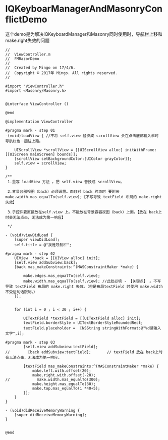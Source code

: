 # IQKeyboarManagerAndMasonryConflictDemo
这个demo是为解决IQKeyboardManager和Masonry同时使用时，导航栏上移和make.right失效的问题

	//
	//  ViewController.m
	//  FMRazorDemo
	//
	//  Created by Mingo on 17/4/6.
	//  Copyright © 2017年 Mingo. All rights reserved.
	//
	
	#import "ViewController.h"
	#import <Masonry/Masonry.h>
	
	
	@interface ViewController ()
	
	@end
	
	@implementation ViewController
	
	#pragma mark - step 01
	-(void)loadView { //不将 self.view 替换成 scrollView 会在点击底部输入框时 导航栏也一起往上跑。
	    
	    UIScrollView *scrollView = [[UIScrollView alloc] initWithFrame:[[UIScreen mainScreen] bounds]];
	    [scrollView setBackgroundColor:[UIColor grayColor]];
	    self.view = scrollView;
	}
	
	/**  
	 1.重写 loadView 方法 。把 self.view 替换成 scrollView。
	 
	 2.背景容器视图（back）必须设置。而且对 back 约束时 要附带 make.width.mas_equalTo(self.view);【不写导致 textField 布局的 make.right 失效】
	 
	 3.子控件要直接放在self.view 上。不能放在背景容器视图（back）上面。【放在 back上时会无法点击，无法成为第一响应】
	 
	 */
	
	- (void)viewDidLoad {
	    [super viewDidLoad];
	    self.title = @"我是导航栏";
	
	#pragma mark - step 02
	    UIView  *back = [[UIView alloc] init];
	    [self.view addSubview:back];
	    [back mas_makeConstraints:^(MASConstraintMaker *make) {
	    
	        make.edges.mas_equalTo(self.view);
	        make.width.mas_equalTo(self.view); //此处必填 - 【关键点】 。不写导致 textField 布局的 make.right 失效。（但是布局textField 时使用 make.width不受这句话限制。）
	    }];
	    
	    
	    for (int i = 0 ; i < 30 ; i++) {
	       
	        UITextField *textField = [[UITextField alloc] init];
	        textField.borderStyle = UITextBorderStyleRoundedRect;
	        textField.placeholder =  [NSString stringWithFormat:@"%d请输入文字",i];
	        
	#pragma mark - step 03
	        [self.view addSubview:textField];
	//        [back addSubview:textField];       // textField 放在 back上时会无法点击，无法成为第一响应。
	        
	        [textField mas_makeConstraints:^(MASConstraintMaker *make) {
	            make.left.with.offset(20);
	            make.right.with.offset(-20);
	//            make.width.mas_equalTo(300);
	            make.height.mas_equalTo(30);
	            make.top.mas_equalTo(i *40+5);
	        }];
	    }
	}
	
	- (void)didReceiveMemoryWarning {
	    [super didReceiveMemoryWarning];
	}
	
	
	@end
